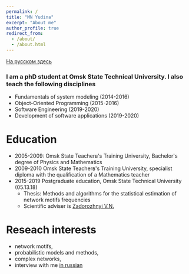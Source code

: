 ```yaml
---
permalink: /
title: "MN Yudina"
excerpt: "About me"
author_profile: true
redirect_from: 
  - /about/
  - /about.html
---
```

[На русском здесь](https://omgtu.ru/ecab/persons/index.php?f=2191)


### I am a phD student at Omsk State Technical University. I also teach the following disciplines
* Fundamentals of system modeling (2014-2016)
* Object-Oriented Programming (2015-2016)
* Software Engineering (2019-2020)
* Development of software applications (2019-2020) 

Education
======
* 2005-2009: Omsk State Teacherв's Training University, Bachelor's degree of Physics and Mathematics
* 2009-2010 Omsk State Teacherв's Training University, specialist diploma with the qualification of a Mathematics teacher
* 2015-2019 Postgraduate education, Omsk State Technical University (05.13.18) 
   * Thesis:  Methods and algorithms for the statistical estimation of network motifs frequencies
   * Scientific adviser is [Zadorozhnyi V.N.](https://omgtu.ru/ecab/persons/?f=550)

Reseach interests
======
* network motifs,
* probabilistic models and methods,
* complex networks,
* interview with me [in russian](https://omgtu.ru/general_information/news/?ELEMENT_ID=48903)
